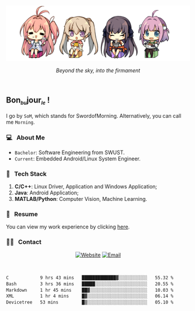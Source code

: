 <img src="./pic/Aokana.png">
<p align="center"><em>Beyond the sky, into the firmament</em></p>

<br/>

## Bon<sub><em><font size=2>bu</font></em></sub>jour<sub><em><font size=2>le</font></em></sub> !

I go by `SoM`, which stands for SwordofMorning. Alternatively, you can call me `Morning`.

### 💻 &nbsp; About Me

- `Bachelor`: Software Engineering from SWUST.
- `Current`: Embedded Android/Linux System Engineer.

### 🔧 &nbsp; Tech Stack

1. **C/C++**: Linux Driver, Application and Windows Application;
2. **Java**: Android Application;
3. **MATLAB/Python**: Computer Vision, Machine Learning.

### 📝 &nbsp; Resume

You can view my work experience by clicking <a href="https://swordofmorning.com/index.php/contact/">here</a>.

### 🤝🏻 &nbsp; Contact

<p align="center">
<a href="https://swordofmorning.com/"><img alt="Website" src="https://img.shields.io/badge/Website-swordofmorning.com-blue?style=flat-square&logo=google-chrome"></a>
<a href="mailto:master@xiaojintao.email
"><img alt="Email" src="https://img.shields.io/badge/Email-master@xiaojintao.email-blue?style=flat-square&logo=gmail"></a>
</p>

<br/>

<!--START_SECTION:waka-->

```txt
C            9 hrs 43 mins   █████████████▓░░░░░░░░░░░   55.32 %
Bash         3 hrs 36 mins   █████░░░░░░░░░░░░░░░░░░░░   20.55 %
Markdown     1 hr 45 mins    ██▓░░░░░░░░░░░░░░░░░░░░░░   10.03 %
XML          1 hr 4 mins     █▓░░░░░░░░░░░░░░░░░░░░░░░   06.14 %
Devicetree   53 mins         █▒░░░░░░░░░░░░░░░░░░░░░░░   05.10 %
```

<!--END_SECTION:waka-->
